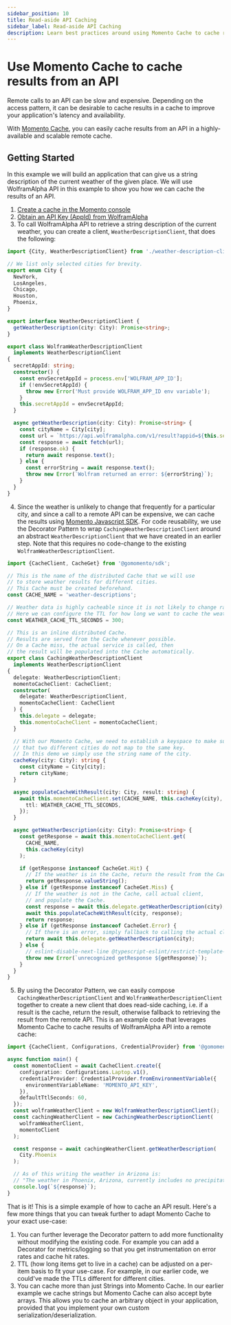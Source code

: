 ```yaml
---
sidebar_position: 10
title: Read-aside API Caching
sidebar_label: Read-aside API Caching
description: Learn best practices around using Momento Cache to cache results from an external API
---
```


# Use Momento Cache to cache results from an API

Remote calls to an API can be slow and expensive. Depending on the access pattern, it can be desirable to cache results in a cache to improve your application's latency and availability.

With [Momento Cache](../), you can easily cache results from an API in a highly-available and scalable remote cache.

## Getting Started

In this example we will build an application that can give us a string description of the current weather of the given place. We will use WolframAlpha API in this example to show you how we can cache the results of an API.

1. [Create a cache in the Momento console](https://console.gomomento.com/caches/create)
2. [Obtain an API Key (AppId) from WolframAlpha](https://developer.wolframalpha.com)
3. To call WolframAlpha API to retrieve a string description of the current weather, you can create a client, `WeatherDescriptionClient`, that does the following:
```typescript
import {City, WeatherDescriptionClient} from './weather-description-client';

// We list only selected cities for brevity.
export enum City {
  NewYork,
  LosAngeles,
  Chicago,
  Houston,
  Phoenix,
}

export interface WeatherDescriptionClient {
  getWeatherDescription(city: City): Promise<string>;
}

export class WolframWeatherDescriptionClient
  implements WeatherDescriptionClient
{
  secretAppId: string;
  constructor() {
    const envSecretAppId = process.env['WOLFRAM_APP_ID'];
    if (!envSecretAppId) {
      throw new Error('Must provide WOLFRAM_APP_ID env variable');
    }
    this.secretAppId = envSecretAppId;
  }

  async getWeatherDescription(city: City): Promise<string> {
    const cityName = City[city];
    const url = `https://api.wolframalpha.com/v1/result?appid=${this.secretAppId}&i=Weather for ${cityName}`;
    const response = await fetch(url);
    if (response.ok) {
      return await response.text();
    } else {
      const errorString = await response.text();
      throw new Error(`Wolfram returned an error: ${errorString}`);
    }
  }
}
```
4. Since the weather is unlikely to change that frequently for a particular city, and since a call to a remote API can be expensive, we can cache the results using [Momento Javascript SDK](../../sdks).
For code reusability, we use the Decorator Pattern to wrap `CachingWeatherDescriptionClient` around an abstract `WeatherDescriptionClient` that we have created in an earlier step. Note that this requires no code-change to the existing `WolframWeatherDescriptionClient`.
```typescript
import {CacheClient, CacheGet} from '@gomomento/sdk';

// This is the name of the distributed Cache that we will use
// to store weather results for different cities.
// This Cache must be created beforehand.
const CACHE_NAME = 'weather-descriptions';

// Weather data is highly cacheable since it is not likely to change rapidly.
// Here we can configure the TTL for how long we want to cache the weather data for.
const WEATHER_CACHE_TTL_SECONDS = 300;

// This is an inline distributed Cache.
// Results are served from the Cache whenever possible.
// On a Cache miss, the actual service is called, then
// the result will be populated into the Cache automatically.
export class CachingWeatherDescriptionClient
  implements WeatherDescriptionClient
{
  delegate: WeatherDescriptionClient;
  momentoCacheClient: CacheClient;
  constructor(
    delegate: WeatherDescriptionClient,
    momentoCacheClient: CacheClient
  ) {
    this.delegate = delegate;
    this.momentoCacheClient = momentoCacheClient;
  }

  // With our Momento Cache, we need to establish a keyspace to make sure
  // that two different cities do not map to the same key.
  // In this demo we simply use the string name of the city.
  cacheKey(city: City): string {
    const cityName = City[city];
    return cityName;
  }

  async populateCacheWithResult(city: City, result: string) {
    await this.momentoCacheClient.set(CACHE_NAME, this.cacheKey(city), result, {
      ttl: WEATHER_CACHE_TTL_SECONDS,
    });
  }

  async getWeatherDescription(city: City): Promise<string> {
    const getResponse = await this.momentoCacheClient.get(
      CACHE_NAME,
      this.cacheKey(city)
    );

    if (getResponse instanceof CacheGet.Hit) {
      // If the weather is in the Cache, return the result from the Cache.
      return getResponse.valueString();
    } else if (getResponse instanceof CacheGet.Miss) {
      // If the weather is not in the Cache, call actual client,
      // and populate the Cache.
      const response = await this.delegate.getWeatherDescription(city);
      await this.populateCacheWithResult(city, response);
      return response;
    } else if (getResponse instanceof CacheGet.Error) {
      // If there is an error, simply fallback to calling the actual client.
      return await this.delegate.getWeatherDescription(city);
    } else {
      // eslint-disable-next-line @typescript-eslint/restrict-template-expressions
      throw new Error(`unrecognized getResponse ${getResponse}`);
    }
  }
}
```
5. By using the Decorator Pattern, we can easily compose `CachingWeatherDescriptionClient` and `WolframWeatherDescriptionClient` together to create a new client that does read-side caching, i.e. if a result is the cache, return the result, otherwise fallback to retrieving the result from the remote API.
This is an example code that leverages Momento Cache to cache results of WolframAlpha API into a remote cache:
```typescript
import {CacheClient, Configurations, CredentialProvider} from '@gomomento/sdk';

async function main() {
  const momentoClient = await CacheClient.create({
    configuration: Configurations.Laptop.v1(),
    credentialProvider: CredentialProvider.fromEnvironmentVariable({
      environmentVariableName: 'MOMENTO_API_KEY',
    }),
    defaultTtlSeconds: 60,
  });
  const wolframWeatherClient = new WolframWeatherDescriptionClient();
  const cachingWeatherClient = new CachingWeatherDescriptionClient(
    wolframWeatherClient,
    momentoClient
  );

  const response = await cachingWeatherClient.getWeatherDescription(
    City.Phoenix
  );

  // As of this writing the weather in Arizona is:
  // "The weather in Phoenix, Arizona, currently includes no precipitation with clear skies, a wind speed of 9 miles per hour and a temperature of 78 degrees Fahrenheit"
  console.log(`${response}`);
}

```

That is it! This is a simple example of how to cache an API result. Here's a few more things that you can tweak further to adapt Momento Cache to your exact use-case:
1. You can further leverage the Decorator pattern to add more functionality without modifying the existing code. For example you can add a Decorator for metrics/logging so that you get instrumentation on error rates and cache hit rates.
2. TTL (how long items get to live in a cache) can be adjusted on a per-item basis to fit your use-case. For example, in our earlier code, we could've made the TTLs different for different cities.
3. You can cache more than just Strings into Momento Cache. In our earlier example we cache strings but Momento Cache can also accept byte arrays. This allows you to cache an arbitrary object in your application, provided that you implement your own custom serialization/deserialization.